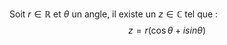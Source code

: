 Soit $r\in\mathbb R$ et $\theta$ un angle, il existe un $z\in\mathbb C$ tel que : $$z =r(\cos{\theta}+isin{\theta})$$